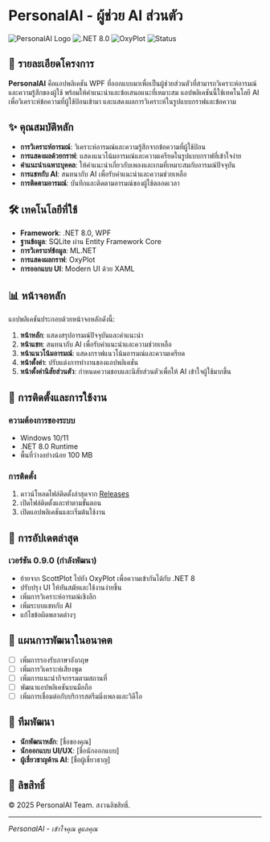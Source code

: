 # PersonalAI - ผู้ช่วย AI ส่วนตัว

![PersonalAI Logo](https://img.shields.io/badge/PersonalAI-2025%20Edition-4E4FEB)
![.NET 8.0](https://img.shields.io/badge/.NET-8.0-512BD4)
![OxyPlot](https://img.shields.io/badge/OxyPlot-2.1.2-FF4D6A)
![Status](https://img.shields.io/badge/สถานะ-กำลังพัฒนา-yellow)

## 📝 รายละเอียดโครงการ

**PersonalAI** คือแอปพลิเคชัน WPF ที่ออกแบบมาเพื่อเป็นผู้ช่วยส่วนตัวที่สามารถวิเคราะห์อารมณ์และความรู้สึกของผู้ใช้ พร้อมให้คำแนะนำและข้อเสนอแนะที่เหมาะสม แอปพลิเคชันนี้ใช้เทคโนโลยี AI เพื่อวิเคราะห์ข้อความที่ผู้ใช้ป้อนเข้ามา และแสดงผลการวิเคราะห์ในรูปแบบกราฟและข้อความ

## ✨ คุณสมบัติหลัก

- **การวิเคราะห์อารมณ์**: วิเคราะห์อารมณ์และความรู้สึกจากข้อความที่ผู้ใช้ป้อน
- **การแสดงผลด้วยกราฟ**: แสดงแนวโน้มอารมณ์และความเครียดในรูปแบบกราฟที่เข้าใจง่าย
- **คำแนะนำเฉพาะบุคคล**: ให้คำแนะนำเกี่ยวกับเพลงและเกมที่เหมาะสมกับอารมณ์ปัจจุบัน
- **การแชทกับ AI**: สนทนากับ AI เพื่อรับคำแนะนำและความช่วยเหลือ
- **การติดตามอารมณ์**: บันทึกและติดตามอารมณ์ของผู้ใช้ตลอดเวลา

## 🛠️ เทคโนโลยีที่ใช้

- **Framework**: .NET 8.0, WPF
- **ฐานข้อมูล**: SQLite ผ่าน Entity Framework Core
- **การวิเคราะห์ข้อมูล**: ML.NET
- **การแสดงผลกราฟ**: OxyPlot
- **การออกแบบ UI**: Modern UI ด้วย XAML

## 📊 หน้าจอหลัก

แอปพลิเคชันประกอบด้วยหน้าจอหลักดังนี้:

1. **หน้าหลัก**: แสดงสรุปอารมณ์ปัจจุบันและคำแนะนำ
2. **หน้าแชท**: สนทนากับ AI เพื่อรับคำแนะนำและความช่วยเหลือ
3. **หน้าแนวโน้มอารมณ์**: แสดงกราฟแนวโน้มอารมณ์และความเครียด
4. **หน้าตั้งค่า**: ปรับแต่งการทำงานของแอปพลิเคชัน
5. **หน้าตั้งค่านิสัยส่วนตัว**: กำหนดความชอบและนิสัยส่วนตัวเพื่อให้ AI เข้าใจผู้ใช้มากขึ้น

## 🚀 การติดตั้งและการใช้งาน

### ความต้องการของระบบ
- Windows 10/11
- .NET 8.0 Runtime
- พื้นที่ว่างอย่างน้อย 100 MB

### การติดตั้ง
1. ดาวน์โหลดไฟล์ติดตั้งล่าสุดจาก [Releases](https://github.com/yourusername/PersonalAI/releases)
2. เปิดไฟล์ติดตั้งและทำตามขั้นตอน
3. เปิดแอปพลิเคชันและเริ่มต้นใช้งาน

## 🔄 การอัปเดตล่าสุด

### เวอร์ชัน 0.9.0 (กำลังพัฒนา)
- ย้ายจาก ScottPlot ไปยัง OxyPlot เพื่อความเข้ากันได้กับ .NET 8
- ปรับปรุง UI ให้ทันสมัยและใช้งานง่ายขึ้น
- เพิ่มการวิเคราะห์อารมณ์เชิงลึก
- เพิ่มระบบแชทกับ AI
- แก้ไขข้อผิดพลาดต่างๆ

## 📝 แผนการพัฒนาในอนาคต

- [ ] เพิ่มการรองรับภาษาอังกฤษ
- [ ] เพิ่มการวิเคราะห์เสียงพูด
- [ ] เพิ่มการแนะนำกิจกรรมตามสถานที่
- [ ] พัฒนาแอปพลิเคชันบนมือถือ
- [ ] เพิ่มการเชื่อมต่อกับบริการสตรีมมิ่งเพลงและวิดีโอ

## 👥 ทีมพัฒนา

- **นักพัฒนาหลัก**: [ชื่อของคุณ]
- **นักออกแบบ UI/UX**: [ชื่อนักออกแบบ]
- **ผู้เชี่ยวชาญด้าน AI**: [ชื่อผู้เชี่ยวชาญ]

## 📄 ลิขสิทธิ์

© 2025 PersonalAI Team. สงวนลิขสิทธิ์.

---

*PersonalAI - เข้าใจคุณ ดูแลคุณ*